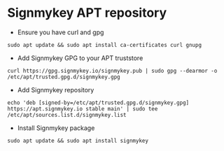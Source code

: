 # Signmykey APT repository

* Ensure you have curl and gpg
```
sudo apt update && sudo apt install ca-certificates curl gnupg
```
* Add Signmykey GPG to your APT truststore
```
curl https://gpg.signmykey.io/signmykey.pub | sudo gpg --dearmor -o /etc/apt/trusted.gpg.d/signmykey.gpg
```
* Add Signmykey repository
```
echo 'deb [signed-by=/etc/apt/trusted.gpg.d/signmykey.gpg] https://apt.signmykey.io stable main' | sudo tee /etc/apt/sources.list.d/signmykey.list
```
* Install Signmykey package
```
sudo apt update && sudo apt install signmykey
```